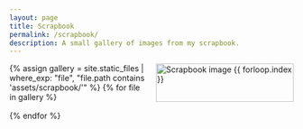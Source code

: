 ```yaml
---
layout: page
title: Scrapbook
permalink: /scrapbook/
description: A small gallery of images from my scrapbook.
---
```


<link rel="stylesheet" href="https://cdnjs.cloudflare.com/ajax/libs/simplelightbox/2.14.1/simple-lightbox.min.css" crossorigin="anonymous" referrerpolicy="no-referrer"/>

<div class="gallery">
  {% assign gallery = site.static_files | where_exp: "file", "file.path contains 'assets/scrapbook/'" %}
  {% for file in gallery %}
    <a href="{{ file.path | relative_url }}">
      <img src="{{ file.path | relative_url }}" alt="Scrapbook image {{ forloop.index }}" loading="lazy">
    </a>
  {% endfor %}
</div>

<script src="https://cdnjs.cloudflare.com/ajax/libs/simplelightbox/2.14.1/simple-lightbox.min.js" crossorigin="anonymous" referrerpolicy="no-referrer"></script>
<script>
  document.addEventListener('DOMContentLoaded', function() {
    var lightbox = new SimpleLightbox('.gallery a');
  });
</script>

<style>
.gallery {
  display: grid;
  grid-template-columns: repeat(auto-fill, minmax(200px, 1fr));
  gap: 1rem;
}
.gallery img {
  width: 100%;
  height: auto;
  display: block;
}
</style>
